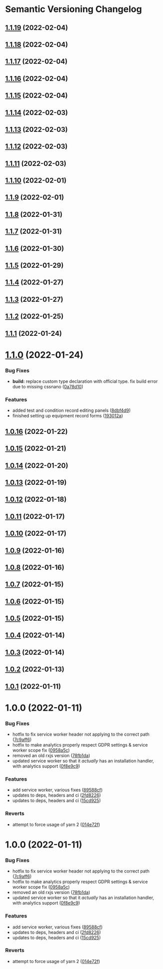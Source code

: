 # Semantic Versioning Changelog

## [1.1.19](https://github.com/SHSUSAC/subman2-web/compare/v1.1.18...v1.1.19) (2022-02-04)

## [1.1.18](https://github.com/SHSUSAC/subman2-web/compare/v1.1.17...v1.1.18) (2022-02-04)

## [1.1.17](https://github.com/SHSUSAC/subman2-web/compare/v1.1.16...v1.1.17) (2022-02-04)

## [1.1.16](https://github.com/SHSUSAC/subman2-web/compare/v1.1.15...v1.1.16) (2022-02-04)

## [1.1.15](https://github.com/SHSUSAC/subman2-web/compare/v1.1.14...v1.1.15) (2022-02-04)

## [1.1.14](https://github.com/SHSUSAC/subman2-web/compare/v1.1.13...v1.1.14) (2022-02-03)

## [1.1.13](https://github.com/SHSUSAC/subman2-web/compare/v1.1.12...v1.1.13) (2022-02-03)

## [1.1.12](https://github.com/SHSUSAC/subman2-web/compare/v1.1.11...v1.1.12) (2022-02-03)

## [1.1.11](https://github.com/SHSUSAC/subman2-web/compare/v1.1.10...v1.1.11) (2022-02-03)

## [1.1.10](https://github.com/SHSUSAC/subman2-web/compare/v1.1.9...v1.1.10) (2022-02-01)

## [1.1.9](https://github.com/SHSUSAC/subman2-web/compare/v1.1.8...v1.1.9) (2022-02-01)

## [1.1.8](https://github.com/SHSUSAC/subman2-web/compare/v1.1.7...v1.1.8) (2022-01-31)

## [1.1.7](https://github.com/SHSUSAC/subman2-web/compare/v1.1.6...v1.1.7) (2022-01-31)

## [1.1.6](https://github.com/SHSUSAC/subman2-web/compare/v1.1.5...v1.1.6) (2022-01-30)

## [1.1.5](https://github.com/SHSUSAC/subman2-web/compare/v1.1.4...v1.1.5) (2022-01-29)

## [1.1.4](https://github.com/SHSUSAC/subman2-web/compare/v1.1.3...v1.1.4) (2022-01-27)

## [1.1.3](https://github.com/SHSUSAC/subman2-web/compare/v1.1.2...v1.1.3) (2022-01-27)

## [1.1.2](https://github.com/SHSUSAC/subman2-web/compare/v1.1.1...v1.1.2) (2022-01-25)

## [1.1.1](https://github.com/SHSUSAC/subman2-web/compare/v1.1.0...v1.1.1) (2022-01-24)

# [1.1.0](https://github.com/SHSUSAC/subman2-web/compare/v1.0.16...v1.1.0) (2022-01-24)


### Bug Fixes

* **build:** replace custom type declaration with official type. fix build error due to missing cssnano ([0a78d10](https://github.com/SHSUSAC/subman2-web/commit/0a78d103736d5c0d6ffb2be5fb4c64b2e479e699))


### Features

* added test and condition record editing panels ([8dbf4d9](https://github.com/SHSUSAC/subman2-web/commit/8dbf4d98997671cd4b46a406b5b37dd348d15bcf))
* finished setting up equipment record forms ([193012a](https://github.com/SHSUSAC/subman2-web/commit/193012a946978524932bba8a5280d221ae0a9816))

## [1.0.16](https://github.com/SHSUSAC/subman2-web/compare/v1.0.15...v1.0.16) (2022-01-22)

## [1.0.15](https://github.com/SHSUSAC/subman2-web/compare/v1.0.14...v1.0.15) (2022-01-21)

## [1.0.14](https://github.com/SHSUSAC/subman2-web/compare/v1.0.13...v1.0.14) (2022-01-20)

## [1.0.13](https://github.com/SHSUSAC/subman2-web/compare/v1.0.12...v1.0.13) (2022-01-19)

## [1.0.12](https://github.com/SHSUSAC/subman2-web/compare/v1.0.11...v1.0.12) (2022-01-18)

## [1.0.11](https://github.com/SHSUSAC/subman2-web/compare/v1.0.10...v1.0.11) (2022-01-17)

## [1.0.10](https://github.com/SHSUSAC/subman2-web/compare/v1.0.9...v1.0.10) (2022-01-17)

## [1.0.9](https://github.com/SHSUSAC/subman2-web/compare/v1.0.8...v1.0.9) (2022-01-16)

## [1.0.8](https://github.com/SHSUSAC/subman2-web/compare/v1.0.7...v1.0.8) (2022-01-16)

## [1.0.7](https://github.com/SHSUSAC/subman2-web/compare/v1.0.6...v1.0.7) (2022-01-15)

## [1.0.6](https://github.com/SHSUSAC/subman2-web/compare/v1.0.5...v1.0.6) (2022-01-15)

## [1.0.5](https://github.com/SHSUSAC/subman2-web/compare/v1.0.4...v1.0.5) (2022-01-15)

## [1.0.4](https://github.com/SHSUSAC/subman2-web/compare/v1.0.3...v1.0.4) (2022-01-14)

## [1.0.3](https://github.com/SHSUSAC/subman2-web/compare/v1.0.2...v1.0.3) (2022-01-14)

## [1.0.2](https://github.com/SHSUSAC/subman2-web/compare/v1.0.1...v1.0.2) (2022-01-13)

## [1.0.1](https://github.com/SHSUSAC/subman2-web/compare/v1.0.0...v1.0.1) (2022-01-11)

# 1.0.0 (2022-01-11)

### Bug Fixes

- hotfix to fix service worker header not applying to the correct path ([7c9aff6](https://github.com/SHSUSAC/subman2-web/commit/7c9aff695567a9cbbb554b1df9f6eeee0837207d))
- hotfix to make analytics properly respect GDPR settings & service worker scope fix ([0958a5c](https://github.com/SHSUSAC/subman2-web/commit/0958a5ccd7218fcaa395aeda3785ab15af0cb9e6))
- removed an old rxjs version ([78fb1da](https://github.com/SHSUSAC/subman2-web/commit/78fb1da72296bde69b340d5bba6ebbc1777215bf))
- updated service worker so that it _actually_ has an installation handler, with analytics support ([0f8e9c9](https://github.com/SHSUSAC/subman2-web/commit/0f8e9c9a515bcd0f8b3b8c77b3563b9aca64d5ca))

### Features

- add service worker, various fixes ([89588cf](https://github.com/SHSUSAC/subman2-web/commit/89588cf6782731ffc90df7859a75c1ec9f607096))
- updates to deps, headers and ci ([2fd8226](https://github.com/SHSUSAC/subman2-web/commit/2fd8226d9fe1993db8422ea17808f8083624ff97))
- updates to deps, headers and ci ([15cd925](https://github.com/SHSUSAC/subman2-web/commit/15cd9258a8a2a338949f34bcccb2726248165022))

### Reverts

- attempt to force usage of yarn 2 ([014e72f](https://github.com/SHSUSAC/subman2-web/commit/014e72fbae0441080de54c7f97fa25815761fb9d))

# 1.0.0 (2022-01-11)

### Bug Fixes

- hotfix to fix service worker header not applying to the correct path ([7c9aff6](https://github.com/SHSUSAC/subman2-web/commit/7c9aff695567a9cbbb554b1df9f6eeee0837207d))
- hotfix to make analytics properly respect GDPR settings & service worker scope fix ([0958a5c](https://github.com/SHSUSAC/subman2-web/commit/0958a5ccd7218fcaa395aeda3785ab15af0cb9e6))
- removed an old rxjs version ([78fb1da](https://github.com/SHSUSAC/subman2-web/commit/78fb1da72296bde69b340d5bba6ebbc1777215bf))
- updated service worker so that it _actually_ has an installation handler, with analytics support ([0f8e9c9](https://github.com/SHSUSAC/subman2-web/commit/0f8e9c9a515bcd0f8b3b8c77b3563b9aca64d5ca))

### Features

- add service worker, various fixes ([89588cf](https://github.com/SHSUSAC/subman2-web/commit/89588cf6782731ffc90df7859a75c1ec9f607096))
- updates to deps, headers and ci ([2fd8226](https://github.com/SHSUSAC/subman2-web/commit/2fd8226d9fe1993db8422ea17808f8083624ff97))
- updates to deps, headers and ci ([15cd925](https://github.com/SHSUSAC/subman2-web/commit/15cd9258a8a2a338949f34bcccb2726248165022))

### Reverts

- attempt to force usage of yarn 2 ([014e72f](https://github.com/SHSUSAC/subman2-web/commit/014e72fbae0441080de54c7f97fa25815761fb9d))
